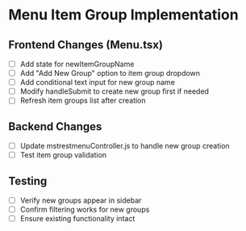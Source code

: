 # Menu Item Group Implementation

## Frontend Changes (Menu.tsx)
- [ ] Add state for newItemGroupName
- [ ] Add "Add New Group" option to item group dropdown
- [ ] Add conditional text input for new group name
- [ ] Modify handleSubmit to create new group first if needed
- [ ] Refresh item groups list after creation

## Backend Changes
- [ ] Update mstrestmenuController.js to handle new group creation
- [ ] Test item group validation

## Testing
- [ ] Verify new groups appear in sidebar
- [ ] Confirm filtering works for new groups
- [ ] Ensure existing functionality intact
